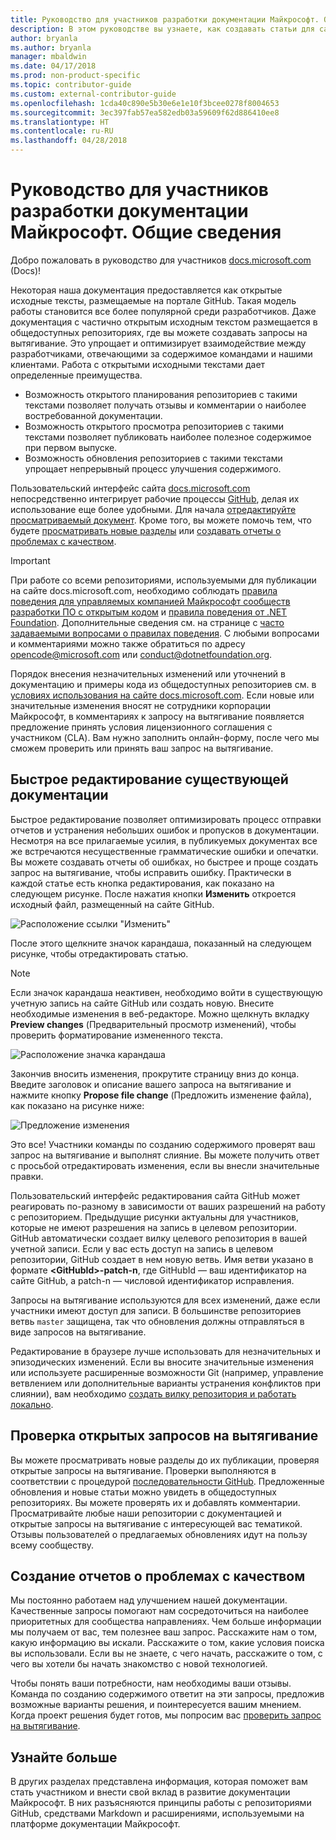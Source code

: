 ```yaml
---
title: Руководство для участников разработки документации Майкрософт. Общие сведения
description: В этом руководстве вы узнаете, как создавать статьи для сайта документации Майкрософт docs.microsoft.com.
author: bryanla
ms.author: bryanla
manager: mbaldwin
ms.date: 04/17/2018
ms.prod: non-product-specific
ms.topic: contributor-guide
ms.custom: external-contributor-guide
ms.openlocfilehash: 1cda40c890e5b30e6e1e10f3bcee0278f8004653
ms.sourcegitcommit: 3ec397fab57ea582edb03a59609f62d886410ee8
ms.translationtype: HT
ms.contentlocale: ru-RU
ms.lasthandoff: 04/28/2018
---
```

# <a name="microsoft-docs-contributor-guide-overview"></a>Руководство для участников разработки документации Майкрософт. Общие сведения

Добро пожаловать в руководство для участников [docs.microsoft.com](https://docs.microsoft.com) (Docs)!

Некоторая наша документация предоставляется как открытые исходные тексты, размещаемые на портале GitHub. Такая модель работы становится все более популярной среди разработчиков. Даже документация с частично открытым исходным текстом размещается в общедоступных репозиториях, где вы можете создавать запросы на вытягивание. Это упрощает и оптимизирует взаимодействие между разработчиками, отвечающими за содержимое командами и нашими клиентами. Работа с открытыми исходными текстами дает определенные преимущества.

- Возможность открытого планирования репозиториев с такими текстами позволяет получать отзывы и комментарии о наиболее востребованной документации.
- Возможность открытого просмотра репозиториев с такими текстами позволяет публиковать наиболее полезное содержимое при первом выпуске.
- Возможность обновления репозиториев с такими текстами упрощает непрерывный процесс улучшения содержимого.

Пользовательский интерфейс сайта [docs.microsoft.com](https://docs.microsoft.com) непосредственно интегрирует рабочие процессы [GitHub](https://github.com), делая их использование еще более удобными. Для начала [отредактируйте просматриваемый документ](#quick-edits-to-existing-documents). Кроме того, вы можете помочь тем, что будете [просматривать новые разделы](#review-open-prs) или [создавать отчеты о проблемах с качеством](#create-quality-issues).

> [!IMPORTANT]
> При работе со всеми репозиториями, используемыми для публикации на сайте docs.microsoft.com, необходимо соблюдать [правила поведения для управляемых компанией Майкрософт сообществ разработки ПО с открытым кодом](https://opensource.microsoft.com/codeofconduct/) и [правила поведения от .NET Foundation](https://dotnetfoundation.org/code-of-conduct). Дополнительные сведения см. на странице с [часто задаваемыми вопросами о правилах поведения](https://opensource.microsoft.com/codeofconduct/faq/). С любыми вопросами и комментариями можно также обратиться по адресу [opencode@microsoft.com](mailto:opencode@microsoft.com) или [conduct@dotnetfoundation.org](mailto:conduct@dotnetfoundation.org).<br>
>
> Порядок внесения незначительных изменений или уточнений в документацию и примеры кода из общедоступных репозиториев см. в [условиях использования на сайте docs.microsoft.com](https://docs.microsoft.com/legal/termsofuse). Если новые или значительные изменения вносят не сотрудники корпорации Майкрософт, в комментариях к запросу на вытягивание появляется предложение принять условия лицензионного соглашения с участником (CLA). Вам нужно заполнить онлайн-форму, после чего мы сможем проверить или принять ваш запрос на вытягивание.

## <a name="quick-edits-to-existing-documents"></a>Быстрое редактирование существующей документации

Быстрое редактирование позволяет оптимизировать процесс отправки отчетов и устранения небольших ошибок и пропусков в документации. Несмотря на все прилагаемые усилия, в публикуемых документах все же встречаются несущественные грамматические ошибки и опечатки. Вы можете создавать отчеты об ошибках, но быстрее и проще создать запрос на вытягивание, чтобы исправить ошибку. Практически в каждой статье есть кнопка редактирования, как показано на следующем рисунке. После нажатия кнопки **Изменить** откроется исходный файл, размещенный на сайте GitHub.

![Расположение ссылки "Изменить"](./media/index/edit-article.png)

После этого щелкните значок карандаша, показанный на следующем рисунке, чтобы отредактировать статью.

> [!NOTE]
> Если значок карандаша неактивен, необходимо войти в существующую учетную запись на сайте GitHub или создать новую. Внесите необходимые изменения в веб-редакторе. Можно щелкнуть вкладку **Preview changes** (Предварительный просмотр изменений), чтобы проверить форматирование измененного текста.

![Расположение значка карандаша](./media/index/editicon.png)

Закончив вносить изменения, прокрутите страницу вниз до конца. Введите заголовок и описание вашего запроса на вытягивание и нажмите кнопку **Propose file change** (Предложить изменение файла), как показано на рисунке ниже:

![Предложение изменения](./media/index/submit-pull-request.png)

Это все! Участники команды по созданию содержимого проверят ваш запрос на вытягивание и выполнят слияние. Вы можете получить ответ с просьбой отредактировать изменения, если вы внесли значительные правки.

Пользовательский интерфейс редактирования сайта GitHub может реагировать по-разному в зависимости от ваших разрешений на работу с репозиторием. Предыдущие рисунки актуальны для участников, которые не имеют разрешения на запись в целевом репозитории. GitHub автоматически создает вилку целевого репозитория в вашей учетной записи. Если у вас есть доступ на запись в целевом репозитории, GitHub создает в нем новую ветвь. Имя ветви указано в формате **\<GitHubId\>-patch-n**, где GitHubId — ваш идентификатор на сайте GitHub, а patch-n — числовой идентификатор исправления.

Запросы на вытягивание используются для всех изменений, даже если участники имеют доступ для записи. В большинстве репозиториев ветвь `master` защищена, так что обновления должны отправляться в виде запросов на вытягивание.

Редактирование в браузере лучше использовать для незначительных и эпизодических изменений. Если вы вносите значительные изменения или используете расширенные возможности Git (например, управление ветвлением или дополнительные варианты устранения конфликтов при слиянии), вам необходимо [создать вилку репозитория и работать локально](how-to-write-workflows-major.md).

## <a name="review-open-prs"></a>Проверка открытых запросов на вытягивание

Вы можете просматривать новые разделы до их публикации, проверяя открытые запросы на вытягивание. Проверки выполняются в соответствии с процедурой [последовательности GitHub](https://guides.github.com/introduction/flow/). Предложенные обновления и новые статьи можно увидеть в общедоступных репозиториях. Вы можете проверять их и добавлять комментарии. Просматривайте любые наши репозитории с документацией и открытые запросы на вытягивание с интересующей вас тематикой. Отзывы пользователей о предлагаемых обновлениях идут на пользу всему сообществу.

## <a name="create-quality-issues"></a>Создание отчетов о проблемах с качеством

Мы постоянно работаем над улучшением нашей документации. Качественные запросы помогают нам сосредоточиться на наиболее приоритетных для сообщества направлениях. Чем больше информации мы получаем от вас, тем полезнее ваш запрос. Расскажите нам о том, какую информацию вы искали. Расскажите о том, какие условия поиска вы использовали. Если вы не знаете, с чего начать, расскажите о том, с чего вы хотели бы начать знакомство с новой технологией.

Чтобы понять ваши потребности, нам необходимы ваши отзывы. Команда по созданию содержимого ответит на эти запросы, предложив возможные варианты решения, и поинтересуется вашим мнением. Когда проект решения будет готов, мы попросим вас [проверить запрос на вытягивание](#review-open-prs).

## <a name="get-more-involved"></a>Узнайте больше

В других разделах представлена информация, которая поможет вам стать участником и внести свой вклад в развитие документации Майкрософт. В них разъясняются принципы работы с репозиториями GitHub, средствами Markdown и расширениями, используемыми на платформе документации Майкрософт.
